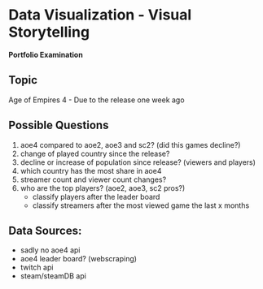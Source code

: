 # Data Visualization - Visual Storytelling
__Portfolio Examination__

## Topic
Age of Empires 4 - Due to the release one week ago

## Possible Questions
1. aoe4 compared to aoe2, aoe3 and sc2? (did this games decline?)
2. change of played country since the release?
3. decline or increase of population since release? (viewers and players)
4. which country has the most share in aoe4
5. streamer count and viewer count changes?
6. who are the top players? (aoe2, aoe3, sc2 pros?)
   * classify players after the leader board
   * classify streamers after the most viewed game the last x months

## Data Sources:
* sadly no aoe4 api
* aoe4 leader board? (webscraping)
* twitch api
* steam/steamDB api
